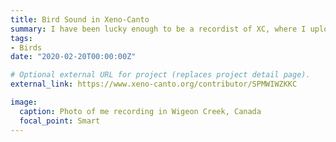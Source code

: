 ```yaml
---
title: Bird Sound in Xeno-Canto 
summary: I have been lucky enough to be a recordist of XC, where I upload all my bird sound recordings.
tags:
- Birds
date: "2020-02-20T00:00:00Z"

# Optional external URL for project (replaces project detail page).
external_link: https://www.xeno-canto.org/contributor/SPMWIWZKKC

image:
  caption: Photo of me recording in Wigeon Creek, Canada
  focal_point: Smart
---
```

